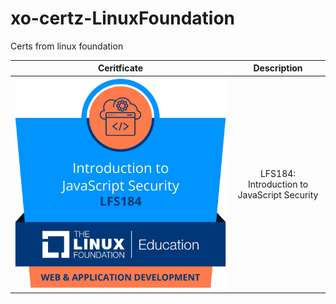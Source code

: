 # xo-certz-LinuxFoundation
Certs from linux foundation

Ceritficate | Description
:--: | :--:
[![](./gfx/1.png)](https://www.credly.com/badges/61f7eb31-91dc-4e9c-beb4-87a7cf59a56b) | LFS184: Introduction to JavaScript Security